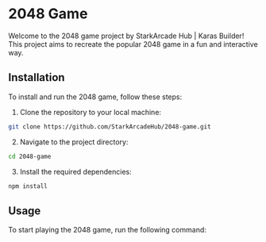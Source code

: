 # 2048 Game

Welcome to the 2048 game project by StarkArcade Hub | Karas Builder! This project aims to recreate the popular 2048 game in a fun and interactive way.

## Installation

To install and run the 2048 game, follow these steps:

1. Clone the repository to your local machine:
  ```bash
  git clone https://github.com/StarkArcadeHub/2048-game.git
  ```

2. Navigate to the project directory:
  ```bash
  cd 2048-game
  ```

3. Install the required dependencies:
  ```bash
  npm install
  ```

## Usage

To start playing the 2048 game, run the following command: